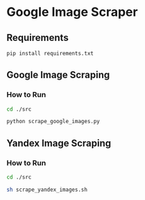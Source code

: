 # Google Image Scraper

## Requirements
```sh
pip install requirements.txt
```

## Google Image Scraping
### How to Run

```sh
cd ./src

python scrape_google_images.py
```

## Yandex Image Scraping
### How to Run

```sh
cd ./src

sh scrape_yandex_images.sh
```
